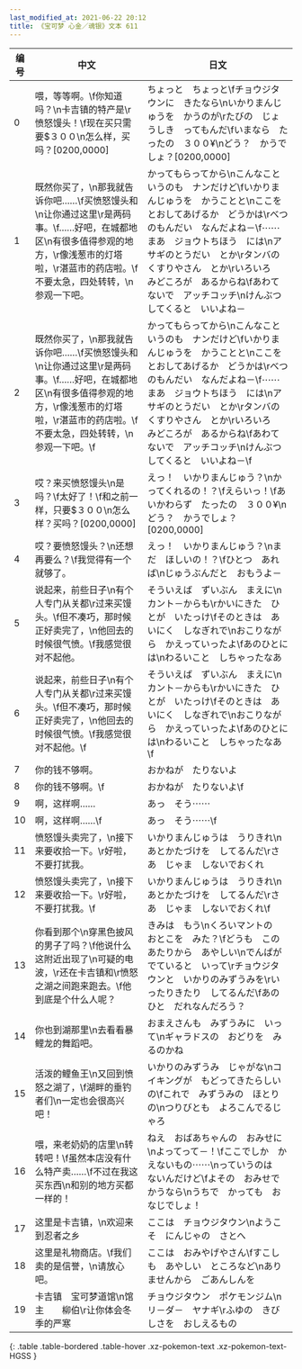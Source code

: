 ```yaml
---
last_modified_at: 2021-06-22 20:12
title: 《宝可梦 心金／魂银》文本 611
---
```

| 编号 | 中文 | 日文 |
| ---- | ---- | ---- |
| 0 | 喂，等等啊。\f你知道吗？\n卡吉镇的特产是\r愤怒馒头！\f现在买只需要$３００\n怎么样，买吗？[0200,0000] | ちょっと　ちょっと\fチョウジタウンに　きたなら\nいかりまんじゅうを　かうのが\rたびの　じょうしき　ってもんだ\fいまなら　たったの　３００¥\nどう？　かうでしょ？[0200,0000] |
| 1 | 既然你买了，\n那我就告诉你吧……\f买愤怒馒头和\n让你通过这里\r是两码事。\f……好吧，在城都地区\n有很多值得参观的地方，\r像浅葱市的灯塔啦，\r湛蓝市的药店啦。\f不要太急，四处转转，\n参观一下吧。 | かってもらってから\nこんなこと　いうのも　ナンだけど\fいかりまんじゅうを　かうことと\nここを　とおしてあげるか　どうかは\rべつのもんだい　なんだよね－\f⋯⋯まあ　ジョウトちほう　には\nアサギのとうだい　とか\rタンバのくすりやさん　とか\rいろいろ　みどころが　あるからね\fあわてないで　アッチコッチ\nけんぶつ　してくると　いいよね－ |
| 2 | 既然你买了，\n那我就告诉你吧……\f买愤怒馒头和\n让你通过这里\r是两码事。\f……好吧，在城都地区\n有很多值得参观的地方，\r像浅葱市的灯塔啦，\r湛蓝市的药店啦。\f不要太急，四处转转，\n参观一下吧。\f | かってもらってから\nこんなこと　いうのも　ナンだけど\fいかりまんじゅうを　かうことと\nここを　とおしてあげるか　どうかは\rべつのもんだい　なんだよね－\f⋯⋯まあ　ジョウトちほう　には\nアサギのとうだい　とか\rタンバのくすりやさん　とか\rいろいろ　みどころが　あるからね\fあわてないで　アッチコッチ\nけんぶつ　してくると　いいよね－\f |
| 3 | 哎？来买愤怒馒头\n是吗？\f太好了！\f和之前一样，只要$３００\n怎么样？买吗？[0200,0000] | えっ！　いかりまんじゅう？\nかってくれるの！？\fえらいっ！\fあいかわらず　たったの　３００¥\nどう？　かうでしょ？[0200,0000] |
| 4 | 哎？要愤怒馒头？\n还想再要么？\f我觉得有一个就够了。 | えっ！　いかりまんじゅう？\nまだ　ほしいの！？\fひとつ　あれば\nじゅうぶんだと　おもうよ－ |
| 5 | 说起来，前些日子\n有个人专门从关都\r过来买馒头。\f但不凑巧，那时候正好卖完了，\n他回去的时候很气愤。\f我感觉很对不起他。 | そういえば　ずいぶん　まえに\nカント－からも\rかいにきた　ひとが　いたっけ\fそのときは　あいにく　しなぎれで\nおこりながら　かえっていったよ\fあのひとには\nわるいこと　しちゃったなあ |
| 6 | 说起来，前些日子\n有个人专门从关都\r过来买馒头。\f但不凑巧，那时候正好卖完了，\n他回去的时候很气愤。\f我感觉很对不起他。\f | そういえば　ずいぶん　まえに\nカント－からも\rかいにきた　ひとが　いたっけ\fそのときは　あいにく　しなぎれで\nおこりながら　かえっていったよ\fあのひとには\nわるいこと　しちゃったなあ\f |
| 7 | 你的钱不够啊。 | おかねが　たりないよ |
| 8 | 你的钱不够啊。\f | おかねが　たりないよ\f |
| 9 | 啊，这样啊…… | あっ　そう⋯⋯ |
| 10 | 啊，这样啊……\f | あっ　そう⋯⋯\f |
| 11 | 愤怒馒头卖完了，\n接下来要收拾一下。\r好啦，不要打扰我。 | いかりまんじゅうは　うりきれ\nあとかたづけを　してるんだ\rさあ　じゃま　しないでおくれ |
| 12 | 愤怒馒头卖完了，\n接下来要收拾一下。\r好啦，不要打扰我。\f | いかりまんじゅうは　うりきれ\nあとかたづけを　してるんだ\rさあ　じゃま　しないでおくれ\f |
| 13 | 你看到那个\n穿黑色披风的男子了吗？\f他说什么这附近出现了\n可疑的电波，\r还在卡吉镇和\r愤怒之湖之间跑来跑去。\f他到底是个什么人呢？ | きみは　もう\nくろいマントの　おとこを　みた？\fどうも　このあたりから　あやしい\nでんぱが　でていると　いって\rチョウジタウンと　いかりのみずうみを\rいったりきたり　してるんだ\fあのひと　だれなんだろう？ |
| 14 | 你也到湖那里\n去看看暴鲤龙的舞蹈吧。 | おまえさんも　みずうみに　いって\nギャラドスの　おどりを　みるのかね |
| 15 | 活泼的鲤鱼王\n又回到愤怒之湖了，\f湖畔的垂钓者们\n一定也会很高兴吧！ | いかりのみずうみ　じゃがな\nコイキングが　もどってきたらしいの\fこれで　みずうみの　ほとりの\nつりびとも　よろこんでるじゃろ |
| 16 | 喂，来老奶奶的店里\n转转吧！\f虽然本店没有什么特产卖……\f不过在我这买东西\n和别的地方买都一样的！ | ねえ　おばあちゃんの　おみせに\nよってって－！\fここでしか　かえないもの⋯⋯\nっていうのは　ないんだけど\fよその　おみせで　かうなら\nうちで　かっても　おなじでしょ！ |
| 17 | 这里是卡吉镇，\n欢迎来到忍者之乡 | ここは　チョウジタウン\nようこそ　にんじゃの　さとへ |
| 18 | 这里是礼物商店。\f我们卖的是信誉，\n请放心吧。 | ここは　おみやげやさん\fすこしも　あやしい　ところなど\nありませんから　ごあんしんを |
| 19 | 卡吉镇　宝可梦道馆\n馆主　　柳伯\r让你体会冬季的严寒 | チョウジタウン　ポケモンジム\nリ－ダ－　ヤナギ\rふゆの　きびしさを　おしえるもの |
{: .table .table-bordered .table-hover .xz-pokemon-text .xz-pokemon-text-HGSS }